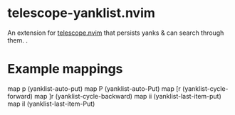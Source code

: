 # telescope-yanklist.nvim
An extension for [telescope.nvim](https://github.com/nvim-telescope/telescope.nvim)  that persists yanks &amp; can search through them. .

# Example mappings
map p <Plug>(yanklist-auto-put)
map P <Plug>(yanklist-auto-Put)
map [r <Plug>(yanklist-cycle-forward)
map ]r <Plug>(yanklist-cycle-backward)
map <leader>ii <Plug>(yanklist-last-item-put)
map <leader>iI <Plug>(yanklist-last-item-Put)
